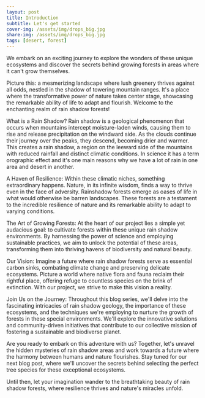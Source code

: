 ```yaml
---
layout: post
title: Introduction
subtitle: Let's get started
cover-img: /assets/img/drops_big.jpg
share-img: /assets/img/drops_big.jpg
tags: [desert, forest]
---
```

We embark on an exciting journey to explore the wonders of these unique ecosystems and discover the secrets behind growing forests in areas where it can't grow themselves.

Picture this: a mesmerizing landscape where lush greenery thrives against all odds, nestled in the shadow of towering mountain ranges. It's a place where the transformative power of nature takes center stage, showcasing the remarkable ability of life to adapt and flourish. Welcome to the enchanting realm of rain shadow forests!

What is a Rain Shadow?
Rain shadow is a geological phenomenon that occurs when mountains intercept moisture-laden winds, causing them to rise and release precipitation on the windward side. As the clouds continue their journey over the peaks, they descend, becoming drier and warmer. This creates a rain shadow, a region on the leeward side of the mountains with reduced rainfall and distinct climatic conditions. In science it has a term orographic effect and it's one main reasons why we have a lot of rain in one area and desert in another.

A Haven of Resilience:
Within these climatic niches, something extraordinary happens. Nature, in its infinite wisdom, finds a way to thrive even in the face of adversity. Rainshadow forests emerge as oases of life in what would otherwise be barren landscapes. These forests are a testament to the incredible resilience of nature and its remarkable ability to adapt to varying conditions.

The Art of Growing Forests:
At the heart of our project lies a simple yet audacious goal: to cultivate forests within these unique rain shadow environments. By harnessing the power of science and employing sustainable practices, we aim to unlock the potential of these areas, transforming them into thriving havens of biodiversity and natural beauty.

Our Vision:
Imagine a future where rain shadow forests serve as essential carbon sinks, combating climate change and preserving delicate ecosystems. Picture a world where native flora and fauna reclaim their rightful place, offering refuge to countless species on the brink of extinction. With our project, we strive to make this vision a reality.

Join Us on the Journey:
Throughout this blog series, we'll delve into the fascinating intricacies of rain shadow geology, the importance of these ecosystems, and the techniques we're employing to nurture the growth of forests in these special environments. We'll explore the innovative solutions and community-driven initiatives that contribute to our collective mission of fostering a sustainable and biodiverse planet.

Are you ready to embark on this adventure with us? Together, let's unravel the hidden mysteries of rain shadow areas and work towards a future where the harmony between humans and nature flourishes. Stay tuned for our next blog post, where we'll uncover the secrets behind selecting the perfect tree species for these exceptional ecosystems.

Until then, let your imagination wander to the breathtaking beauty of rain shadow forests, where resilience thrives and nature's miracles unfold.